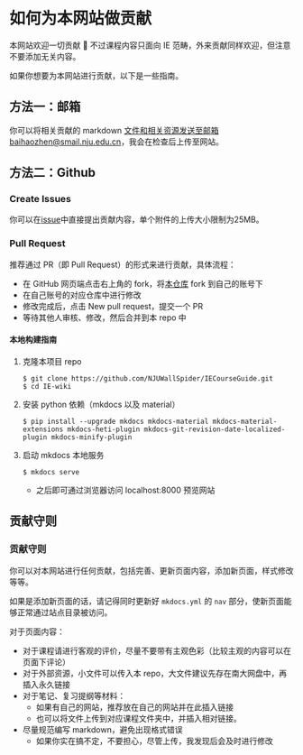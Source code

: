 # 如何为本网站做贡献

本网站欢迎一切贡献 🎉
不过课程内容只面向 IE 范畴，外来贡献同样欢迎，但注意不要添加无关内容。

如果你想要为本网站进行贡献，以下是一些指南。

## 方法一：邮箱

你可以将相关贡献的 markdown 文件和相关资源发送至邮箱baihaozhen@smail.nju.edu.cn，我会在检查后上传至网站。

## 方法二：Github

### Create Issues

你可以在[issue](https://github.com/NJUWallSpider/IECourseGuide/issues)中直接提出贡献内容，单个附件的上传大小限制为25MB。

### Pull Request

推荐通过 PR（即 Pull Request）的形式来进行贡献，具体流程：

- 在 GitHub 网页端点击右上角的 fork，将[本仓库](https://github.com/NJUWallSpider/IECourseGuide.git) fork 到自己的账号下
- 在自己账号的对应仓库中进行修改
- 修改完成后，点击 New pull request，提交一个 PR
- 等待其他人审核、修改，然后合并到本 repo 中

#### 本地构建指南

1. 克隆本项目 repo
    ```shell
    $ git clone https://github.com/NJUWallSpider/IECourseGuide.git
    $ cd IE-wiki
    ```
2. 安装 python 依赖（mkdocs 以及 material）
    ```shell
    $ pip install --upgrade mkdocs mkdocs-material mkdocs-material-extensions mkdocs-heti-plugin mkdocs-git-revision-date-localized-plugin mkdocs-minify-plugin
    ```
3. 启动 mkdocs 本地服务
    ```shell
    $ mkdocs serve
    ```
    - 之后即可通过浏览器访问 localhost:8000 预览网站

## 贡献守则

### 贡献守则

你可以对本网站进行任何贡献，包括完善、更新页面内容，添加新页面，样式修改等等。

如果是添加新页面的话，请记得同时更新好 `mkdocs.yml` 的 `nav` 部分，使新页面能够正常通过站点目录被访问。

对于页面内容：

- 对于课程请进行客观的评价，尽量不要带有主观色彩（比较主观的内容可以在页面下评论）
- 对于外部资源，小文件可以传入本 repo，大文件建议先存在南大网盘中，再插入永久链接
- 对于笔记、复习提纲等材料：
    - 如果有自己的网站，推荐放在自己的网站并在此插入链接
    - 也可以将文件上传到对应课程文件夹中，并插入相对链接。
- 尽量规范编写 markdown，避免出现格式错误
    - 如果你实在搞不定，不要担心，尽管上传，我发现后会及时进行修改



